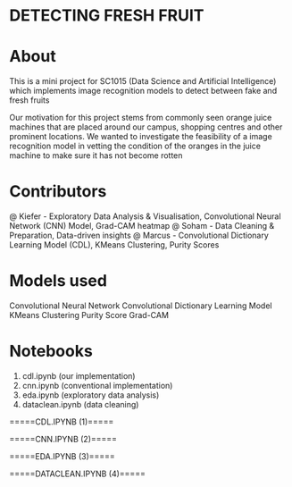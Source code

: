 # DETECTING FRESH FRUIT

# About
This is a mini project for SC1015 (Data Science and Artificial Intelligence) which implements image recognition models to detect between fake and fresh fruits

Our motivation for this project stems from commonly seen orange juice machines that are placed around our campus, shopping centres and other prominent locations. We wanted to investigate the feasibility of a image recognition model in vetting the condition of the oranges in the juice machine to make sure it has not become rotten

# Contributors

@ Kiefer - Exploratory Data Analysis & Visualisation, Convolutional Neural Network (CNN) Model, Grad-CAM heatmap
@ Soham - Data Cleaning & Preparation, Data-driven insights
@ Marcus - Convolutional Dictionary Learning Model (CDL), KMeans Clustering, Purity Scores

# Models used
Convolutional Neural Network
Convolutional Dictionary Learning Model
KMeans Clustering
Purity Score
Grad-CAM

# Notebooks
1) cdl.ipynb (our implementation)
2) cnn.ipynb (conventional implementation)
3) eda.ipynb (exploratory data analysis)
4) dataclean.ipynb (data cleaning)

=====CDL.IPYNB (1)=====


=====CNN.IPYNB (2)=====


=====EDA.IPYNB (3)=====


=====DATACLEAN.IPYNB (4)=====
